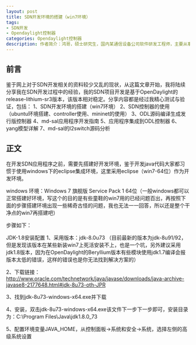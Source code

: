 ```yaml
---
layout: post
title: SDN开发环境的搭建（win7环境）
tags:
- SDN开发
- Opendaylight控制器
categories: Opendaylight控制器
description: 作者简介：鸿哥，硕士研究生，国内某通信设备公司软件研发工程师，主要从事云计算、SDN技术开发。
---
```

## 前言
鉴于网上对于SDN开发相关的资料较少又乱的现状，从这篇文章开始，我将陆续分享我在SDN开发过程中的经验，我的SDN项目开发是基于OpenDaylight的release-lithium-sr3版本，该版本相对稳定。分享内容都是经过我精心测试与验证，包括：
1、SDN开发环境的搭建（win7环境）
2、SDN控制器的使用（ubuntu环境搭建、controller使用、mininet的使用）
3、ODL源码编译生成发行版控制器
4、md-sal应用程序开发指南
5、应用程序集成到ODL控制器
6、yang模型详解
7、md-sal的l2switch源码分析

<!-- more -->

## 正文

在开发SDN应用程序之前，需要先搭建好开发环境，鉴于开发java代码大家都习惯于使用windows下的eclipse集成环境，这里采用eclipse（win7-64位）作为开发环境。

windows 环境：Windows 7 旗舰版 Service Pack 1 64位（一般windows都可以正常搭建好环境，写这个的目的是有些童鞋的win7用的已经问题百出，再按照下面的步骤搭建环境出现一些稀奇古怪的问题，我也无法一一回答，所以还是整个干净点的win7再搭建吧）

步骤如下：

JDK-1.8安装配置
1、采用版本：jdk-8.0u73 （目前最新的版本为jdk-8u91/92，但是发现该版本在某些新装win7上死活安装不上，也是一个坑，另外建议采用jdk1.8版本，因为在OpenDaylight的Beryllium版本有些模块使用jdk1.7编译会报版本太低的错误，这样的错误也是你无法找到解决方案的）

2、下载链接：
http://www.oracle.com/technetwork/java/javase/downloads/java-archive-javase8-2177648.html#jdk-8u73-oth-JPR

3、找到jdk-8u73-windows-x64.exe并下载

4、安装，双击jdk-8u73-windows-x64.exe该文件下一步下一步即可，安装目录为：C:\Program Files\Java\jdk1.8.0_73

5、配置环境变量JAVA_HOME，从控制面板->系统和安全->系统，选择左侧的高级系统设置






